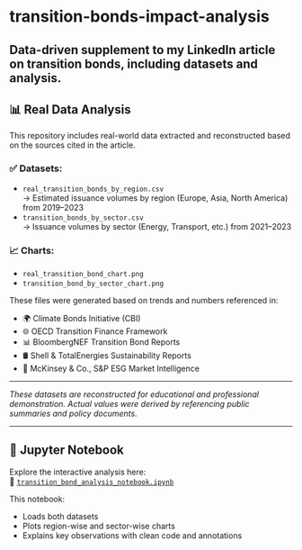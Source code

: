 # transition-bonds-impact-analysis
Data-driven supplement to my LinkedIn article on transition bonds, including datasets and analysis.
---

## 📊 Real Data Analysis

This repository includes real-world data extracted and reconstructed based on the sources cited in the article.

### ✅ Datasets:
- `real_transition_bonds_by_region.csv`  
  → Estimated issuance volumes by region (Europe, Asia, North America) from 2019–2023  
- `transition_bonds_by_sector.csv`  
  → Issuance volumes by sector (Energy, Transport, etc.) from 2021–2023  

### 📈 Charts:
- `real_transition_bond_chart.png`  
- `transition_bond_by_sector_chart.png`

These files were generated based on trends and numbers referenced in:
- 🌍 Climate Bonds Initiative (CBI)
- 🌐 OECD Transition Finance Framework
- 📊 BloombergNEF Transition Bond Reports
- 🛢 Shell & TotalEnergies Sustainability Reports
- 📘 McKinsey & Co., S&P ESG Market Intelligence

---

*These datasets are reconstructed for educational and professional demonstration. Actual values were derived by referencing public summaries and policy documents.*

---

## 🧪 Jupyter Notebook

Explore the interactive analysis here:  
📘 [`transition_bond_analysis_notebook.ipynb`](notebooks/transition_bond_analysis_notebook.ipynb)

This notebook:
- Loads both datasets
- Plots region-wise and sector-wise charts
- Explains key observations with clean code and annotations


